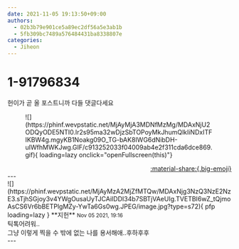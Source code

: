 ```yaml
---
date: 2021-11-05 19:13:50+09:00
authors:
  - 02b3b79e901ce5a89ec2df56a5e3ab1b
  - 5fb309bc7489a576484431ba8338807e
categories:
  - Jiheon
---
```


# 1-91796834

<div class="post-container" markdown="1">
<div class="content-container md-sidebar__scrollwrap" markdown="1">

헌이가 곧 올 포스트니까 다들 댓글다세요
<figure markdown="1">
![](https://phinf.wevpstatic.net/MjAyMjA3MDNfMzMg/MDAxNjU2ODQyODE5NTI0.lr2s95ma32wDjzSbTOPoyMkJhumQlkIiNDxITFIKBW4g.mgyKB1Noakg09O_TG-bAK8IWG6dNibDH-uIWfhMWKJwg.GIF/c913252033f04009ab4e2f311cda6dce869.gif){ loading=lazy onclick="openFullscreen(this)"}
</figure>


</div>
</div>

<div style="text-align: right;" markdown="1">
<a href="https://weverse.io/fromis9/fanpost/1-91796834" style="text-align: right;">:material-share:{.big-emoji}</a>
</div>
---

<div class="comments-container md-sidebar__scrollwrap" markdown="1">
<div class="comment" markdown="1">
<div class='id-container' markdown="1">
![](https://phinf.wevpstatic.net/MjAyMzA2MjZfMTQw/MDAxNjg3NzQ3NzE2NzE3.sTjhSGjoy3v4YWgOusaUyTJCAiIDDI34b7SBTjVAeUIg.TVETBI6wZ_tQjmoAsCS6Vr6bBETPlgMZy-YwTa6Gs0wg.JPEG/image.jpg?type=s72){ pfp loading=lazy }
**<span class="artist">지헌</span>** <small>Nov 05 2021, 19:16</small><br>
</div>
<div class='comment-body' markdown="1">
틱톡어려워..<br>그냥 이렇게 찍을 수 밖에 없는 나를 용서해애..후하후후
</div>
</div>
</div>
---
